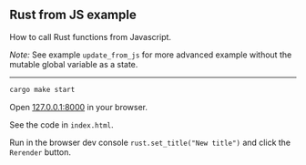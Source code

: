 ## Rust from JS example

How to call Rust functions from Javascript.

_Note:_ See example `update_from_js` for more advanced example without the mutable global variable as a state. 

---

```bash
cargo make start
```

Open [127.0.0.1:8000](http://127.0.0.1:8000) in your browser.

See the code in `index.html`. 

Run in the browser dev console `rust.set_title("New title")` and click the `Rerender` button.
